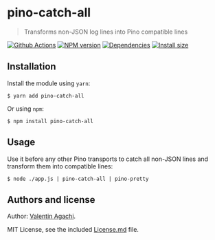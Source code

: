 # pino-catch-all

> Transforms non-JSON log lines into Pino compatible lines

[![Github Actions](https://github.com/avaly/pino-catch-all/actions/workflows/ci.yaml/badge.svg)](https://github.com/avaly/pino-catch-all/actions)
[![NPM version](https://img.shields.io/npm/v/pino-catch-all.svg?style=flat-square)](https://www.npmjs.com/package/pino-catch-all)
[![Dependencies](https://img.shields.io/david/avaly/pino-catch-all.svg?style=flat-square)](https://david-dm.org/avaly/pino-catch-all)
[![Install size](https://packagephobia.now.sh/badge?p=pino-catch-all)](https://packagephobia.now.sh/result?p=pino-catch-all)

## Installation

Install the module using `yarn`:

```
$ yarn add pino-catch-all
```

Or using `npm`:

```
$ npm install pino-catch-all
```

## Usage

Use it before any other Pino transports to catch all non-JSON lines and transform them into compatible lines:

```
$ node ./app.js | pino-catch-all | pino-pretty
```

## Authors and license

Author: [Valentin Agachi](http://agachi.name/).

MIT License, see the included [License.md](License.md) file.